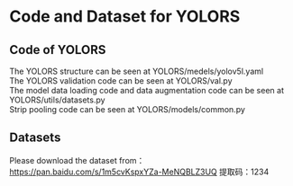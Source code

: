 # Code and Dataset for YOLORS
## Code of YOLORS
  The YOLORS structure can be seen at YOLORS/medels/yolov5l.yaml  
  The YOLORS validation code can be seen at YOLORS/val.py  
  The model data loading code and data augmentation code can be seen at YOLORS/utils/datasets.py  
  Strip pooling code can be seen at YOLORS/models/common.py  
## Datasets
  Please download the dataset from：https://pan.baidu.com/s/1m5cvKspxYZa-MeNQBLZ3UQ 提取码：1234

